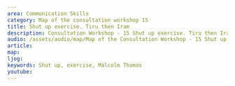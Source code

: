 ```yaml
---
area: Communication Skills
category: Map of the consultation workshop 15
title: Shut up exercise. Tiru then Iram
description: Consultation Workshop - 15 Shut up exercise. Tiru then Iram
audio: /assets/audio/map/Map of the Consultation Workshop - 15 Shut up exercise. Tiru then Iram - MQ.mp3
article: 
map:
ljog:  
keywords: Shut up, exercise, Malcolm Thomas
youtube: 
--- 
```

